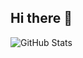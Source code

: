 ## Hi there 👋

![GitHub Stats](https://github-readme-stats.vercel.app/api?username=compiledkernel-idk&show_icons=true&count_private=true&theme=dark)

